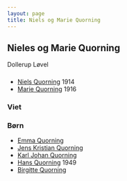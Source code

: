 ```yaml
---
layout: page
title: Niels og Marie Quorning
---
```


## Nieles og Marie Quorning

Dollerup
Løvel

###

* [Niels Quorning](/stamt/niels-quorning/) 1914
* [Marie Quorning](/stamt/marie-quorning/) 1916

### Viet


### Børn

* [Emma Quorning](/stamt/emma-quorning/)
* [Jens Kristian Quorning](/stamt/jens-kristian-quorning/)
* [Karl Johan Quorning](/stamt/karl-johan-quorning/)
* [Hans Quorning](/stamt/hans-quorning/) 1949
* [Birgitte Quorning](/stamt/birgitte-quorning/)
